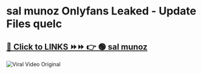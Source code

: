 
 # sal munoz Onlyfans Leaked - Update Files quelc

## <h2><a href="https://clipsfans.com/sal_munoz&ref=git">🔗 Click to LINKS ⏩⏩ 👉 🟢 sal munoz </a></h2>

<a href="https://clipsfans.com/sal_munoz&ref=git" rel="nofollow" data-target="animated-image.originalLink"><img src="https://i.ibb.co.com/xMMVF88/686577567.gif" alt="Viral Video Original" style="max-width: 100%; display: inline-block;" data-target="animated-image.originalImage"></a>

